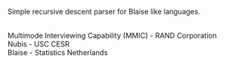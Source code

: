 Simple recursive descent parser for Blaise like languages.<br><br>

Multimode Interviewing Capability (MMIC) - RAND Corporation<br>
Nubis - USC CESR<br>
Blaise - Statistics Netherlands<br>
